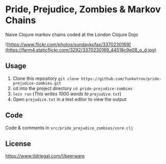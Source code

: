 # Pride, Prejudice, Zombies & Markov Chains

Naive Clojure markov chains coded at the London Clojure Dojo

![https://www.flickr.com/photos/sundaykofax/3370230169](https://farm4.staticflickr.com/3292/3370230169_44518c9e08_o_d.jpg)

## Usage

1. Clone this repository `git clone https://github.com/funkotron/pride-prejudice-zombies.git`
2. cd into the project directory `cd pride-prejudice-zombies`
1. `lein run`     (_This writes 1000 words to `prejudice.txt`_)
1. Open `prejudice.txt` in a text editor to view the output

## Code

Code & comments in `src/pride_prejudice_zombies/core.clj`

## License

https://www.tldrlegal.com/l/beerware

